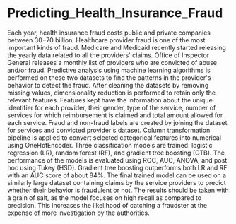 # Predicting_Health_Insurance_Fraud

Each year, health insurance fraud costs public and private companies between $30-$70 billion. Healthcare provider fraud is one of the most important kinds of fraud. Medicare and Medicaid recently started releasing the yearly data related to all the providers' claims. Office of Inspector General releases a monthly list of providers who are convicted of abuse and/or fraud. Predictive analysis using machine learning algorithms is performed on these two datasets to find the patterns in the provider's behavior to detect the fraud.
After cleaning the datasets by removing missing values, dimensionality reduction is performed to retain only the relevant features. Features kept have the information about the unique identifier for each provider, their gender, type of the service, number of services for which reimbursement is claimed and total amount allowed for each service. 
Fraud and non-fraud labels are created by joining the dataset for services and convicted provider's dataset. 
Column transformation pipeline is applied to convert selected categorical features into numerical using OneHotEncoder. 
Three classification models are trained: logistic regression (LR), random forest (RF), and gradient tree boosting (GTB). 
The performance of the models is evaluated using ROC, AUC, ANOVA, and post hoc using Tukey (HSD).
Gradient tree boosting outperforms both LR and RF with an AUC score of about 84%.
The final trained model can be used on a similarly large dataset containing claims by the service providers to predict whether their behavior is fraudulent or not. The results should be taken with a grain of salt, as the model focuses on high recall as compared to precision. This increases the likelihood of catching a fraudster at the expense of more investigation by the authorities.

